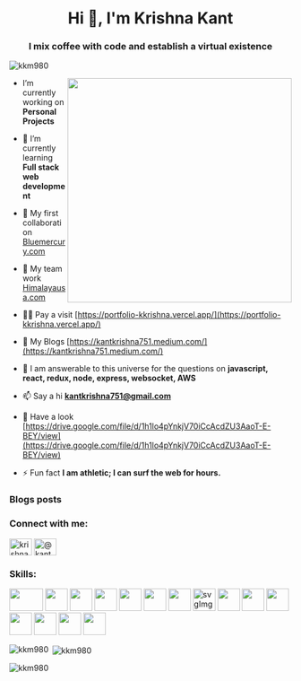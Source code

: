 <h1 align="center">Hi 👋, I'm Krishna Kant</h1>
<h3 align="center">I mix coffee with code and establish a virtual existence</h3>

<p align="left"> <img src="https://komarev.com/ghpvc/?username=kkm980&label=Profile%20views&color=0e75b6&style=flat" alt="kkm980" /> </p>
<img alt="" src="https://miro.medium.com/max/1360/0*gqO3slLmGb4mUeje.gif" align="right" width="400px"/>

- I’m currently working on **Personal Projects**

- 🌱 I’m currently learning **Full stack web development**

- 👯 My first collaboration [Bluemercury.com](https://drive.google.com/file/d/1qiPClPEqAAbUyTHNSMYQssOJvAdNQGsI/view)

- 🤝 My team work [Himalayausa.com](https://himalayasusa-clone-krishnakantmishra980-gmailcom.vercel.app/)

- 👨‍💻 Pay a visit [https://portfolio-kkrishna.vercel.app/](https://portfolio-kkrishna.vercel.app/)

- 📝 My Blogs [https://kantkrishna751.medium.com/](https://kantkrishna751.medium.com/)

- 💬 I am answerable to this universe for the questions on **javascript, react, redux, node, express, websocket, AWS**

- 📫 Say a hi **kantkrishna751@gmail.com**

- 📄 Have a look [https://drive.google.com/file/d/1h1lo4pYnkjV70iCcAcdZU3AaoT-E-BEY/view](https://drive.google.com/file/d/1h1lo4pYnkjV70iCcAcdZU3AaoT-E-BEY/view)

- ⚡ Fun fact **I am athletic; I can surf the web for hours.**

### Blogs posts
<!-- BLOG-POST-LIST:START -->
<!-- BLOG-POST-LIST:END -->

<h3 align="left">Connect with me:</h3>
<p align="left">
<a href="https://linkedin.com/in/krishna980" target="blank"><img align="center" src="https://raw.githubusercontent.com/rahuldkjain/github-profile-readme-generator/master/src/images/icons/Social/linked-in-alt.svg" alt="krishna980" height="30" width="40" /></a>
<a href="https://medium.com/@kantkrishna751" target="blank"><img align="center" src="https://raw.githubusercontent.com/rahuldkjain/github-profile-readme-generator/master/src/images/icons/Social/medium.svg" alt="@kantkrishna751" height="30" width="40" /></a>
</p>

<h3 align="left">Skills:</h3>
<p align="left">
  <img height="40px" width="60px" src="https://3ulsmb4eg8vz37c0vz2si64j-wpengine.netdna-ssl.com/wp-content/uploads/2019/05/react-native-UX-design.gif" alt=""/> 
  <img height="40px" width="40px" src="https://img.icons8.com/color/50/000000/redux.png"/>
  <img height="40px" width="40px" src="https://img.icons8.com/color/48/000000/javascript--v2.png"/>
  <img height="40px" width="40px" src="https://img.icons8.com/color/48/000000/bootstrap.png"/>
  <img height="40px" width="40px" src="https://img.icons8.com/color/48/000000/css3.png"/>
  <img height="40px" width="40px" src="https://img.icons8.com/nolan/64/html-5.png"/>
  <img height="40px" width="40px" src="https://img.icons8.com/color/48/000000/typescript.png"/>
  <img alt="svgImg" width="40px" height="40px" src="https://yt3.ggpht.com/ytc/AKedOLQP0vNXjkoKrCAYvWyOm9vEhDuBNytjbpEYi1ugD7w=s900-c-k-c0x00ffffff-no-rj"/>
  <img height="40px" width="40px" src="https://cdn-icons.flaticon.com/png/512/3045/premium/3045879.png?token=exp=1635267169~hmac=e9e82e5d22d18afb2db1510dfa637639"/>
  <img height="40px" width="40px" src="https://img.icons8.com/color/48/000000/mongodb.png"/>
  <img height="40px" width="40px" src="https://pluralsight2.imgix.net/paths/images/nodejs-45adbe594d.png"/>
  <img height="40px" width="40px" src="https://encrypted-tbn0.gstatic.com/images?q=tbn:ANd9GcQeqn_d_tqtzvg0Y0zLLLVSnm6oo8OuKx03kQ&usqp=CAU"/>
  <img height="40px" width="40px" src="https://cdn-icons-png.flaticon.com/512/4901/4901640.png"/>
  <img height="40px" width="40px" src="https://img.icons8.com/color/48/000000/npm.png"/>
  <img height="40px" width="40px" src="https://img.icons8.com/color/48/000000/git.png"/>
</p>

<p><img align="left" src="https://github-readme-stats.vercel.app/api/top-langs?username=kkm980&show_icons=true&locale=en&layout=compact" alt="kkm980" /></p>

<p>&nbsp;<img align="center" src="https://github-readme-stats.vercel.app/api?username=kkm980&show_icons=true&locale=en" alt="kkm980" /></p>

<p><img align="center" src="https://github-readme-streak-stats.herokuapp.com/?user=kkm980&" alt="kkm980" /></p>
